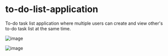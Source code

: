 # to-do-list-application
To-do task list application where multiple users can create and view other's to-do task list at the same time.

![image](https://github.com/jtan0264/to-do-list-application/assets/110581327/2d9caf08-296f-49d3-b1d6-2a61fa1d2501)

![image](https://github.com/jtan0264/to-do-list-application/assets/110581327/e06d7df1-c5b3-4169-ac0a-d7e67b8f7755)

